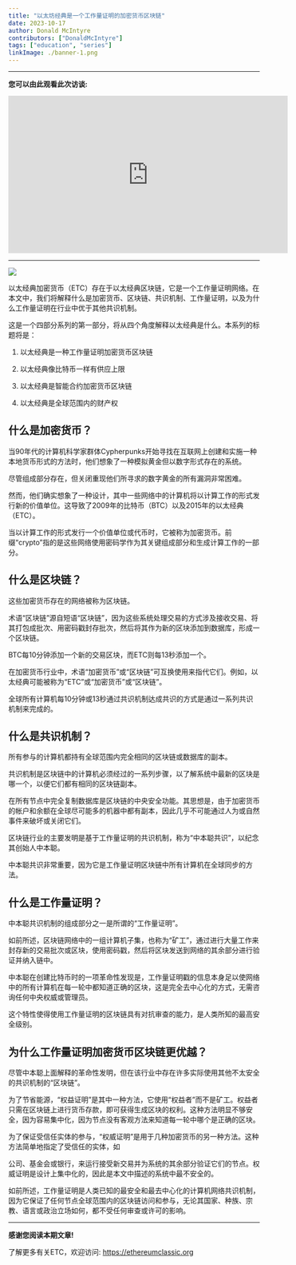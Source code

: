 ```yaml
---
title: "以太坊经典是一个工作量证明的加密货币区块链"
date: 2023-10-17
author: Donald McIntyre
contributors: ["DonaldMcIntyre"]
tags: ["education", "series"]
linkImage: ./banner-1.png
---
```


---
**您可以由此观看此次访谈:**

<iframe width="560" height="315" src="https://www.youtube.com/embed/hh6qsIeXaYI?si=1MEQgIgTgU7dbR88" title="YouTube video player" frameborder="0" allow="accelerometer; autoplay; clipboard-write; encrypted-media; gyroscope; picture-in-picture; web-share" allowfullscreen></iframe>

---

![](./banner-1.png)

以太经典加密货币（ETC）存在于以太经典区块链，它是一个工作量证明网络。在本文中，我们将解释什么是加密货币、区块链、共识机制、工作量证明，以及为什么工作量证明在行业中优于其他共识机制。

这是一个四部分系列的第一部分，将从四个角度解释以太经典是什么。本系列的标题将是：

1. 以太经典是一种工作量证明加密货币区块链

2. 以太经典像比特币一样有供应上限

3. 以太经典是智能合约加密货币区块链

4. 以太经典是全球范围内的财产权

## 什么是加密货币？

当90年代的计算机科学家群体Cypherpunks开始寻找在互联网上创建和实施一种本地货币形式的方法时，他们想象了一种模拟黄金但以数字形式存在的系统。

尽管组成部分存在，但关闭重现他们所寻求的数字黄金的所有漏洞非常困难。

然而，他们确实想象了一种设计，其中一些网络中的计算机将以计算工作的形式发行新的价值单位。这导致了2009年的比特币（BTC）以及2015年的以太经典（ETC）。

当以计算工作的形式发行一个价值单位或代币时，它被称为加密货币。前缀“crypto”指的是这些网络使用密码学作为其关键组成部分和生成计算工作的一部分。

## 什么是区块链？

这些加密货币存在的网络被称为区块链。

术语“区块链”源自短语“区块链”，因为这些系统处理交易的方式涉及接收交易、将其打包成批次、用密码戳封存批次，然后将其作为新的区块添加到数据库，形成一个区块链。

BTC每10分钟添加一个新的交易区块，而ETC则每13秒添加一个。

在加密货币行业中，术语“加密货币”或“区块链”可互换使用来指代它们。例如，以太经典可能被称为“ETC”或“加密货币”或“区块链”。

全球所有计算机每10分钟或13秒通过共识机制达成共识的方式是通过一系列共识机制来完成的。

## 什么是共识机制？

所有参与的计算机都持有全球范围内完全相同的区块链或数据库的副本。

共识机制是区块链中的计算机必须经过的一系列步骤，以了解系统中最新的区块是哪一个，以便它们都有相同的区块链副本。

在所有节点中完全复制数据库是区块链的中央安全功能。其思想是，由于加密货币的帐户和余额在全球尽可能多的机器中都有副本，因此几乎不可能通过人为或自然事件来破坏或关闭它们。

区块链行业的主要发明是基于工作量证明的共识机制，称为“中本聪共识”，以纪念其创始人中本聪。

中本聪共识非常重要，因为它是工作量证明区块链中所有计算机在全球同步的方法。

## 什么是工作量证明？

中本聪共识机制的组成部分之一是所谓的“工作量证明”。

如前所述，区块链网络中的一组计算机子集，也称为“矿工”，通过进行大量工作来封存新的交易批次或区块，使用密码戳，然后将区块发送到网络的其余部分进行验证并纳入链中。

中本聪在创建比特币时的一项革命性发现是，工作量证明戳的信息本身足以使网络中的所有计算机在每一轮中都知道正确的区块，这是完全去中心化的方式，无需咨询任何中央权威或管理员。

这个特性使得使用工作量证明的区块链具有对抗审查的能力，是人类所知的最高安全级别。

## 为什么工作量证明加密货币区块链更优越？

尽管中本聪上面解释的革命性发明，但在该行业中存在许多实际使用其他不太安全的共识机制的“区块链”。

为了节省能源，“权益证明”是其中一种方法，它使用“权益者”而不是矿工。权益者只需在区块链上进行货币存款，即可获得生成区块的权利。这种方法明显不够安全，因为容易集中化，因为节点没有客观方法来知道每一轮中哪个是正确的区块。

为了保证受信任实体的参与，“权威证明”是用于几种加密货币的另一种方法。这种方法简单地指定了受信任的实体，如

公司、基金会或银行，来运行接受新交易并为系统的其余部分验证它们的节点。权威证明是设计上集中化的，因此是本文中描述的系统中最不安全的。

如前所述，工作量证明是人类已知的最安全和最去中心化的计算机网络共识机制，因为它保证了任何节点全球范围内的区块链访问和参与，无论其国家、种族、宗教、语言或政治立场如何，都不受任何审查或许可的影响。

---

**感谢您阅读本期文章!**

了解更多有关ETC，欢迎访问: https://ethereumclassic.org
